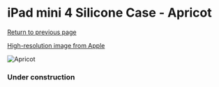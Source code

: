 # iPad mini 4 Silicone Case - Apricot

[Return to previous page](/ipad_mini4)

[High-resolution image from Apple](https://store.storeimages.cdn-apple.com/8756/as-images.apple.com/is/MM3N2?wid=4500&hei=4500&fmt=png)

<div style="width: 384px"><img src="/everypreview/MM3N2.png" alt="Apricot"></div>

### Under construction
